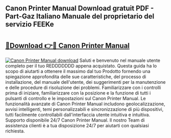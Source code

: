 ## Canon Printer Manual Download gratuit PDF - Part-Gaz Italiano Manuale del proprietario del servizio FEEKe

# <h2><a href="http://dfcw4o.blite.top/?on=Canon+Printer+Manual">🔗Download 👉🔴 Canon Printer Manual</a></h2>

[![Canon Printer Manual download](https://i.imgur.com/lujVjoI.png)](http://dfcw4o.blite.top/?on=Canon+Printer+Manual)
Saluti e benvenuto nel manuale utente completo per il tuo REDDDDDDD appena acquistato. Questa guida ha lo scopo di aiutarti a ottenere il massimo dal tuo Prodotto fornendo una spiegazione approfondita delle sue caratteristiche, del processo di installazione, del manuale dell'utente, dei suggerimenti per la manutenzione e delle procedure di risoluzione dei problemi. Familiarizzare con i controlli prima di iniziare, familiarizzare con la posizione e la funzione di tutti i pulsanti di controllo e le impostazioni sul Canon Printer Manual. Le funzionalità avanzate di Canon Printer Manual includono geolocalizzazione, avvisi intelligenti, temi personalizzabili e sincronizzazione di più dispositivi, tutti facilmente controllabili dall'interfaccia utente intuitiva e intuitiva. Supporto disponibile 24/7 Canon Printer Manual. Il nostro Team di assistenza clienti è a tua disposizione 24/7 per aiutarti con qualsiasi richiesta.
